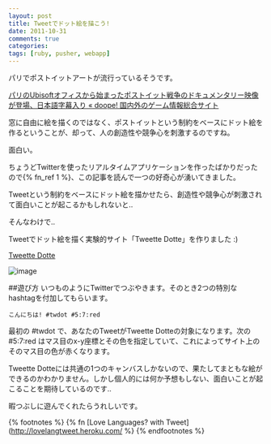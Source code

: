 ```yaml
---
layout: post
title: Tweetでドット絵を描こう!
date: 2011-10-31
comments: true
categories:
tags: [ruby, pusher, webapp]
---
```


パリでポストイットアートが流行っているそうです。

[パリのUbisoftオフィスから始まったポストイット戦争のドキュメンタリー映像が登場、日本語字幕入り &#171; doope! 国内外のゲーム情報総合サイト](http://doope.jp/2011/1020312.html)

窓に自由に絵を描くのではなく、ポストイットという制約をベースにドット絵を作るということが、却って、人の創造性や競争心を刺激するのですね。

面白い。

ちょうどTwitterを使ったリアルタイムアプリケーションを作ったばかりだったので{% fn_ref 1 %}、この記事を読んで一つの好奇心が湧いてきました。

Tweetという制約をベースにドット絵を描かせたら、創造性や競争心が刺激されて面白いことが起こるかもしれないと..

そんなわけで..

Tweetでドット絵を描く実験的サイト「Tweette Dotte」を作りました :)

[Tweette Dotte](http://tweetdot.heroku.com/)

![image](http://img.f.hatena.ne.jp/images/fotolife/k/keyesberry/20111101/20111101095127.png)


##遊び方
いつものようにTwitterでつぶやきます。そのとき2つの特別なhashtagを付加してもらいます。
 
    こんにちは! #twdot #5:7:red


最初の #twdot で、あなたのTweetがTweette Dotteの対象になります。次の #5:7:red はマス目のx-y座標とその色を指定していて、これによってサイト上のそのマス目の色が赤くなります。

Tweette Dotteには共通の1つのキャンバスしかないので、果たしてまともな絵ができるのかわかりません。しかし個人的には何か予想もしない、面白いことが起こることを期待しているのです..

暇つぶしに遊んでくれたらうれしいです。

{% footnotes %}
   {% fn [Love Languages? with Tweet](http://lovelangtweet.heroku.com/ %}
{% endfootnotes %}
